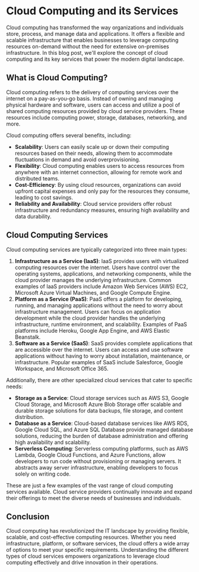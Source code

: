 # Cloud Computing and its Services

Cloud computing has transformed the way organizations and individuals store, process, and manage data and applications. It offers a flexible and scalable infrastructure that enables businesses to leverage computing resources on-demand without the need for extensive on-premises infrastructure. In this blog post, we'll explore the concept of cloud computing and its key services that power the modern digital landscape.

## What is Cloud Computing?

Cloud computing refers to the delivery of computing services over the internet on a pay-as-you-go basis. Instead of owning and managing physical hardware and software, users can access and utilize a pool of shared computing resources provided by cloud service providers. These resources include computing power, storage, databases, networking, and more.

Cloud computing offers several benefits, including:

- **Scalability**: Users can easily scale up or down their computing resources based on their needs, allowing them to accommodate fluctuations in demand and avoid overprovisioning.
- **Flexibility**: Cloud computing enables users to access resources from anywhere with an internet connection, allowing for remote work and distributed teams.
- **Cost-Efficiency**: By using cloud resources, organizations can avoid upfront capital expenses and only pay for the resources they consume, leading to cost savings.
- **Reliability and Availability**: Cloud service providers offer robust infrastructure and redundancy measures, ensuring high availability and data durability.

## Cloud Computing Services

Cloud computing services are typically categorized into three main types:

1. **Infrastructure as a Service (IaaS)**: IaaS provides users with virtualized computing resources over the internet. Users have control over the operating systems, applications, and networking components, while the cloud provider manages the underlying infrastructure. Common examples of IaaS providers include Amazon Web Services (AWS) EC2, Microsoft Azure Virtual Machines, and Google Compute Engine.
2. **Platform as a Service (PaaS)**: PaaS offers a platform for developing, running, and managing applications without the need to worry about infrastructure management. Users can focus on application development while the cloud provider handles the underlying infrastructure, runtime environment, and scalability. Examples of PaaS platforms include Heroku, Google App Engine, and AWS Elastic Beanstalk.
3. **Software as a Service (SaaS)**: SaaS provides complete applications that are accessible over the internet. Users can access and use software applications without having to worry about installation, maintenance, or infrastructure. Popular examples of SaaS include Salesforce, Google Workspace, and Microsoft Office 365.

Additionally, there are other specialized cloud services that cater to specific needs:

- **Storage as a Service**: Cloud storage services such as AWS S3, Google Cloud Storage, and Microsoft Azure Blob Storage offer scalable and durable storage solutions for data backups, file storage, and content distribution.
- **Database as a Service**: Cloud-based database services like AWS RDS, Google Cloud SQL, and Azure SQL Database provide managed database solutions, reducing the burden of database administration and offering high availability and scalability.
- **Serverless Computing**: Serverless computing platforms, such as AWS Lambda, Google Cloud Functions, and Azure Functions, allow developers to run code without provisioning or managing servers. It abstracts away server infrastructure, enabling developers to focus solely on writing code.

These are just a few examples of the vast range of cloud computing services available. Cloud service providers continually innovate and expand their offerings to meet the diverse needs of businesses and individuals.

## Conclusion

Cloud computing has revolutionized the IT landscape by providing flexible, scalable, and cost-effective computing resources. Whether you need infrastructure, platform, or software services, the cloud offers a wide array of options to meet your specific requirements. Understanding the different types of cloud services empowers organizations to leverage cloud computing effectively and drive innovation in their operations.
